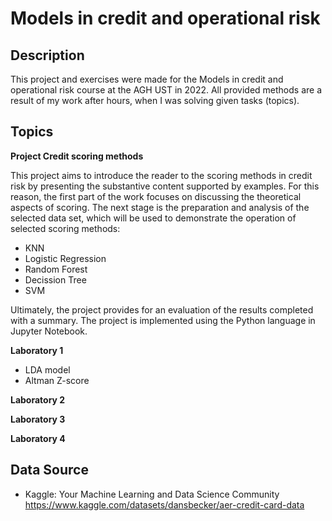 # Models in credit and operational risk
## Description
This project and exercises were made for the Models in credit and operational risk course at the AGH UST in 2022.
All provided methods are a result of my work after hours, when I was solving given tasks (topics).

## Topics
**Project Credit scoring methods**

This project aims to introduce the reader to the scoring methods in credit risk by presenting the substantive content 
supported by examples. For this reason, the first part of the work focuses on discussing the theoretical aspects of scoring. 
The next stage is the preparation and analysis of the selected data set, which will be used to demonstrate the operation of selected scoring methods:

- KNN
- Logistic Regression
- Random Forest
- Decission Tree
- SVM

Ultimately, the project provides for an evaluation of the results completed with a summary. The project is implemented using the Python language in Jupyter Notebook.

**Laboratory 1**

- LDA model
- Altman Z-score

**Laboratory 2**



**Laboratory 3**



**Laboratory 4**



## Data Source
- Kaggle: Your Machine Learning and Data Science Community https://www.kaggle.com/datasets/dansbecker/aer-credit-card-data
